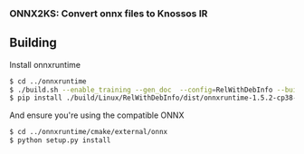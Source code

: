 ### ONNX2KS: Convert onnx files to Knossos IR

## Building

Install onnxruntime
```sh
$ cd ../onnxruntime
$ ./build.sh --enable_training --gen_doc  --config=RelWithDebInfo --build_wheel
$ pip install ./build/Linux/RelWithDebInfo/dist/onnxruntime-1.5.2-cp38-cp38-linux_x86_64.whl
```

And ensure you're using the compatible ONNX
```sh
$ cd ../onnxruntime/cmake/external/onnx
$ python setup.py install
```
